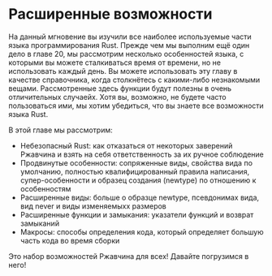 # Расширенные возможности

На данный мгновение вы изучили все наиболее используемые части языка программирования Rust. Прежде чем мы выполним ещё один дело в главе 20, мы рассмотрим несколько особенностей языка, с которыми вы можете сталкиваться время от времени, но не использовать каждый день. Вы можете использовать эту главу в качестве справочника, когда столкнётесь с какими-либо незнакомыми вещами. Рассмотренные здесь функции будут полезны в очень отличительных случаейх. Хотя вы, возможно, не будете часто пользоваться ими, мы хотим убедиться, что вы знаете все возможности языка Rust.

В этой главе мы рассмотрим:

- Небезопасный Rust: как отказаться от некоторых заверений Ржавчина и взять на себя ответственность за их ручное соблюдение
- Продвинутые особенности: сопряженные виды, свойства вида по умолчанию, полностью квалифицированный правила написания, супер-особенности и образец создания (newtype) по отношению к особенностям
- Расширенные виды: больше о образце newtype, псевдонимах вида, вид never и виды изменяемыхх размеров
- Расширенные функции и замыкания: указатели функций и возврат замыканий
- Макросы: способы определения кода, который определяет большую часть кода во время сборки

Это набор возможностей Ржавчина для всех! Давайте погрузимся в него!
